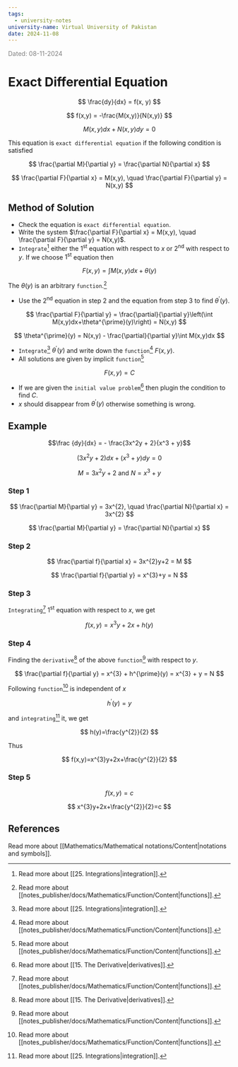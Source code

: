 ```yaml
---
tags:
  - university-notes
university-name: Virtual University of Pakistan
date: 2024-11-08
---
```


<span style="color: gray;">Dated: 08-11-2024</span>

# Exact Differential Equation

$$
\frac{dy}{dx} = f(x, y)
$$

$$
f(x,y) = -\frac{M(x,y)}{N(x,y)}
$$

$$
M(x,y)dx + N(x,y)dy = 0
$$

This equation is `exact differential equation` if the following condition is satisfied

$$
\frac{\partial M}{\partial y} = \frac{\partial N}{\partial x}
$$

$$
\frac{\partial F}{\partial x} = M(x,y), \quad \frac{\partial F}{\partial y} = N(x,y)
$$

## Method of Solution

- Check the equation is `exact differential equation`.
- Write the system $\frac{\partial F}{\partial x} = M(x,y), \quad \frac{\partial F}{\partial y} = N(x,y)$.
- `Integrate`[^1] either the $1^{\text{st}}$ equation with respect to $x$ or $2^{\text{nd}}$ with respect to $y$. If we choose $1^{\text{st}}$ equation then

$$
F(x,y) = \int M(x,y)dx + \theta(y)
$$

The $\theta(y)$ is an arbitrary `function`.[^2]

- Use the $2^{\text{nd}}$ equation in step 2 and the equation from step 3 to find $\theta^\prime(y)$.

$$
\frac{\partial F}{\partial y} = \frac{\partial}{\partial y}\left(\int M(x,y)dx+\theta^{\prime}(y)\right) = N(x,y)
$$

$$
\theta^{\prime}(y) = N(x,y) - \frac{\partial}{\partial y}\int M(x,y)dx
$$

- `Integrate`[^1] $\theta^\prime(y)$ and write down the `function`[^2] $F(x, y)$.
- All solutions are given by implicit `function`[^2]  

$$F(x, y) = C$$

- If we are given the `initial value problem`[^3] then plugin the condition to find $C$.
- $x$ should disappear from $\theta^\prime(y)$ otherwise something is wrong.

## Example

$$\frac {dy}{dx} = - \frac{3x^2y + 2}{x^3 + y}$$

$$
(3x^{2}y+2)dx+(x^{3}+y)dy=0
$$

$$
M=3x^{2}y+2 \text{ and } N=x^{3}+y
$$

### Step 1

$$
\frac{\partial M}{\partial y} = 3x^{2}, \quad \frac{\partial N}{\partial x} = 3x^{2}
$$

$$
\frac{\partial M}{\partial y} = \frac{\partial N}{\partial x}
$$

### Step 2

$$
\frac{\partial f}{\partial x} = 3x^{2}y+2 = M
$$

$$
\frac{\partial f}{\partial y} = x^{3}+y = N
$$

### Step 3

`Integrating`[^2] $1^{\text{st}}$ equation with respect to $x$, we get 

$$
f(x,y)=x^{3}y+2x+h(y)
$$

### Step 4

Finding the `derivative`[^3] of the above `function`[^2] with respect to $y$.

$$
\frac{\partial f}{\partial y} = x^{3} + h^{\prime}(y) = x^{3} + y = N
$$

Following `function`[^2] is independent of $x$ 

$$h^\prime(y) = y$$

and `integrating`[^1] it, we get

$$
h(y)=\frac{y^{2}}{2}
$$

Thus

$$
f(x,y)=x^{3}y+2x+\frac{y^{2}}{2}
$$

### Step 5

$$
f(x,y)=c
$$

$$
x^{3}y+2x+\frac{y^{2}}{2}=c
$$

## References

Read more about [[Mathematics/Mathematical notations/Content|notations and symbols]].

[^1]: Read more about [[25. Integrations|integration]].
[^2]: Read more about [[notes_publisher/docs/Mathematics/Function/Content|functions]].
[^3]: Read more about [[15. The Derivative|derivatives]].